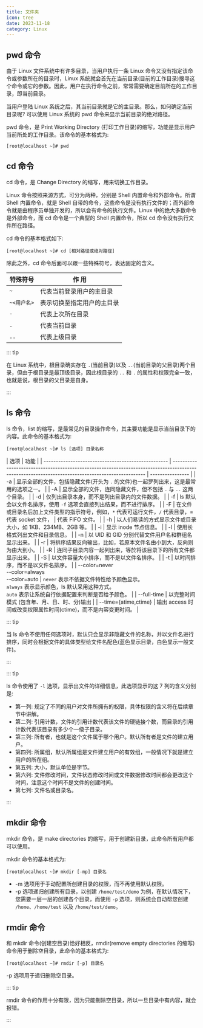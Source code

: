 ```yaml
---
title: 文件夹
icon: tree
date: 2023-11-18
category: Linux
---
```


## pwd 命令

由于 Linux 文件系统中有许多目录，当用户执行一条 Linux 命令又没有指定该命令或参数所在的目录时，Linux 系统就会首先在当前目录(目前的工作目录)搜寻这个命令或它的参数。因此，用户在执行命令之前，常常需要确定目前所在的工作目录，即当前目录。

当用户登陆 Linux 系统之后，其当前目录就是它的主目录。那么，如何确定当前目录呢? 可以使用 Linux 系统的 pwd 命令来显示当前目录的绝对路径。

pwd 命令，是 Print Working Directory (打印工作目录)的缩写，功能是显示用户当前所处的工作目录。该命令的基本格式为:

```shellsession
[root@localhost ~]# pwd
```

## cd 命令

cd 命令，是 Change Directory 的缩写，用来切换工作目录。

Linux 命令按照来源方式，可分为两种，分别是 Shell 内置命令和外部命令。所谓 Shell 内置命令，就是 Shell 自带的命令，这些命令是没有执行文件的；而外部命令就是由程序员单独开发的，所以会有命令的执行文件。Linux 中的绝大多数命令是外部命令，而 cd 命令是一个典型的 Shell 内置命令，所以 cd 命令没有执行文件所在路径。

cd 命令的基本格式如下:

```shellsession
[root@localhost ~]# cd [相对路径或绝对路径]
```

除此之外，cd 命令后面可以跟一些特殊符号，表达固定的含义。

| 特殊符号    | 作 用                      |
| ----------- | -------------------------- |
| `~`         | 代表当前登录用户的主目录   |
| `~<用户名>` | 表示切换至指定用户的主目录 |
| `-`         | 代表上次所在目录           |
| `.`         | 代表当前目录               |
| `..`        | 代表上级目录               |

::: tip

在 Linux 系统中，根目录确实存在 `.`(当前目录)以及 `..`(当前目录的父目录)两个目录，但由于根目录是最顶级目录，因此根目录的 `..` 和 `.` 的属性和权限完全一致，也就是说，根目录的父目录是自身。

:::

## ls 命令

ls 命令，list 的缩写，是最常见的目录操作命令，其主要功能是显示当前目录下的内容。此命令的基本格式为:

```shellsession
[root@localhost ~]# ls [选项] 目录名称
```

| 选项                                                | 功能                                                                                                                                              |
| --------------------------------------------------- | ------------------------------------------------------------------------------------------------------------------------------------------------- | ---------------- |
| -a                                                  | 显示全部的文件，包括隐藏文件(开头为 `.` 的文件)也一起罗列出来，这是最常用的选项之一。                                                             |
| -A                                                  | 显示全部的文件，连同隐藏文件，但不包括 `.` 与 `..` 这两个目录。                                                                                   |
| -d                                                  | 仅列出目录本身，而不是列出目录内的文件数据。                                                                                                      |
| -f                                                  | ls 默认会以文件名排序，使用 `-f` 选项会直接列出结果，而不进行排序。                                                                               |
| -F                                                  | 在文件或目录名后加上文件类型的指示符号，例如，`*` 代表可运行文件，`/` 代表目录，= 代表 socket 文件，                                              | 代表 FIFO 文件。 |
| -h                                                  | 以人们易读的方式显示文件或目录大小，如 1KB、234MB、2GB 等。                                                                                       |
| -i                                                  | 显示 inode 节点信息。                                                                                                                             |
| -l                                                  | 使用长格式列出文件和目录信息。                                                                                                                    |
| -n                                                  | 以 UID 和 GID 分别代替文件用户名和群组名显示出来。                                                                                                |
| -r                                                  | 将排序结果反向输出，比如，若原本文件名由小到大，反向则为由大到小。                                                                                |
| -R                                                  | 连同子目录内容一起列出来，等於将该目录下的所有文件都显示出来。                                                                                    |
| -S                                                  | 以文件容量大小排序，而不是以文件名排序。                                                                                                          |
| -t                                                  | 以时间排序，而不是以文件名排序。                                                                                                                  |
| --color=never<br />--color=always<br />--color=auto | `never` 表示不依据文件特性给予颜色显示。<br />`always` 表示显示颜色，ls 默认采用这种方式。<br />`auto` 表示让系统自行依据配置来判断是否给予颜色。 |
| --full-time                                         | 以完整时间模式 (包含年、月、日、时、分)输出                                                                                                       |
| --time={atime,ctime}                                | 输出 access 时间或改变权限属性时间(ctime)，而不是内容变更时间。                                                                                   |

::: tip

当 ls 命令不使用任何选项时，默认只会显示非隐藏文件的名称，并以文件名进行排序，同时会根据文件的具体类型给文件名配色(蓝色显示目录，白色显示一般文件)。

:::

::: tip

ls 命令使用了 `-l` 选项，显示出文件的详细信息，此选项显示的这 7 列的含义分别是:

- 第一列: 规定了不同的用户对文件所拥有的权限，具体权限的含义将在后续章节中讲解。
- 第二列: 引用计数，文件的引用计数代表该文件的硬链接个数，而目录的引用计数代表该目录有多少个一级子目录。
- 第三列: 所有者，也就是这个文件属于哪个用户。默认所有者是文件的建立用户。
- 第四列: 所属组，默认所属组是文件建立用户的有效组，一般情况下就是建立用户的所在组。
- 第五列: 大小，默认单位是字节。
- 第六列: 文件修改时间，文件状态修改时间或文件数据修改时间都会更改这个时间，注意这个时间不是文件的创建时间。
- 第七列: 文件名或目录名。

:::

## mkdir 命令

mkdir 命令，是 make directories 的缩写，用于创建新目录，此命令所有用户都可以使用。

mkdir 命令的基本格式为:

```shellsession
[root@localhost ~]# mkdir [-mp] 目录名
```

- -m 选项用于手动配置所创建目录的权限，而不再使用默认权限。
- -p 选项递归创建所有目录，以创建 `/home/test/demo` 为例，在默认情况下，您需要一层一层的创建各个目录，而使用 `-p` 选项，则系统会自动帮您创建 `/home`、`/home/test` 以及 `/home/test/demo`。

## rmdir 命令

和 mkdir 命令(创建空目录)恰好相反，rmdir(remove empty directories 的缩写)命令用于删除空目录，此命令的基本格式为:

```shellsession
[root@localhost ~]# rmdir [-p] 目录名
```

-p 选项用于递归删除空目录。

::: tip

rmdir 命令的作用十分有限，因为只能刪除空目录，所以一旦目录中有内容，就会报错。

:::
